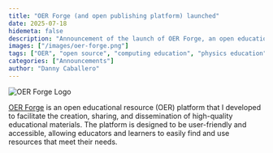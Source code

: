 ```yaml
---
title: "OER Forge (and open publishing platform) launched"
date: 2025-07-18
hidemeta: false
description: "Announcement of the launch of OER Forge, an open educational resource platform."
images: ["/images/oer-forge.png"]
tags: ["OER", "open source", "computing education", "physics education", "accessibility"]
categories: ["Announcements"]
author: "Danny Caballero"
---
```


![OER Forge Logo](/img/oer-forge.png)

[OER Forge](https://oerforge.org) is an open educational resource (OER) platform that I developed to facilitate the creation, sharing, and dissemination of high-quality educational materials. The platform is designed to be user-friendly and accessible, allowing educators and learners to easily find and use resources that meet their needs.